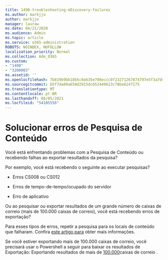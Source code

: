 ```yaml
---
title: 1490-troubleshooting-eDiscovery-failures
ms.author: markjjo
author: markjjo
manager: lauraw
ms.date: 04/21/2020
ms.audience: Admin
ms.topic: article
ms.service: o365-administration
ROBOTS: NOINDEX, NOFOLLOW
localization_priority: Normal
ms.collection: Adm_O365
ms.custom:
- "1490"
- "3200003"
ms.assetid: ''
ms.openlocfilehash: 7b819b9bb18b5c0a635e708eccc0f23271267874707e5f3a7d41b633a05f2822
ms.sourcegitcommit: b5f7da89a650d2915dc652449623c78be6247175
ms.translationtype: MT
ms.contentlocale: pt-BR
ms.lasthandoff: 08/05/2021
ms.locfileid: "54105556"
---
```

# <a name="troubleshoot-content-search-errors"></a>Solucionar erros de Pesquisa de Conteúdo

Você está enfrentando problemas com a Pesquisa de Conteúdo ou recebendo falhas ao exportar resultados da pesquisa?

Por exemplo, você está recebendo o seguinte ao executar pesquisas?

- Erros CS008 ou CS012

- Erros de tempo-de-tempo/ocupado do servidor

- Erro de aplicativo

Ou ao pesquisar ou exportar resultados de um grande número de caixas de correio (mais de 100.000 caixas de correio), você está recebendo erros de exportação?

Para esses tipos de erros, repetir a pesquisa para os locais de conteúdo que falharam. Confira  [este artigo para](https://docs.microsoft.com/microsoft-365/compliance/retry-failed-content-search) obter mais informações.

Se você estiver exportando mais de 100.000 caixas de correio, você precisará usar o Powershell a seguir para baixar os resultados de Exportação: Exportando resultados de mais de  [100.000](https://docs.microsoft.com/microsoft-365/compliance/export-search-results?view=o365-worldwide%23exporting-results-from-more-than-100000-mailboxes)caixas de correio .
